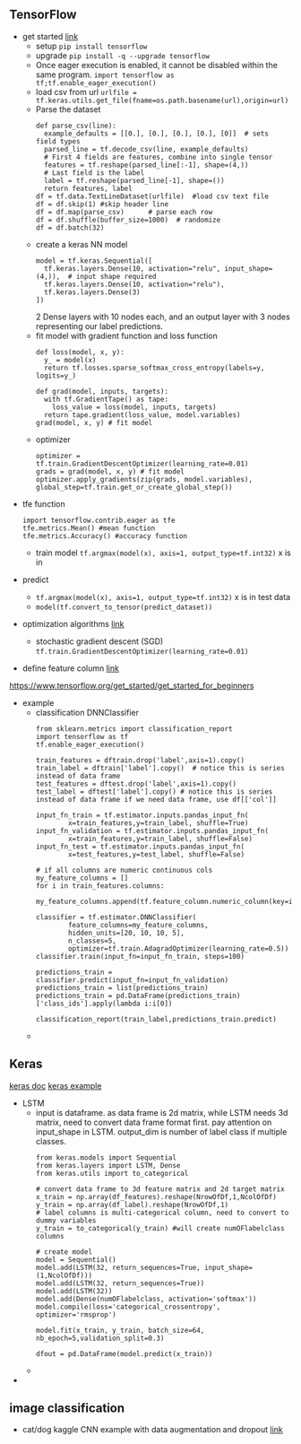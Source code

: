 ## TensorFlow
* get started [link](https://www.tensorflow.org/get_started/eager)
  - setup `pip install tensorflow`
  - upgrade `pip install -q --upgrade tensorflow`
  - Once eager execution is enabled, it cannot be disabled within the same program. `import tensorflow as tf;tf.enable_eager_execution()`
  - load csv from url `urlfile = tf.keras.utils.get_file(fname=os.path.basename(url),origin=url)`
  - Parse the dataset 
    ```
    def parse_csv(line):
      example_defaults = [[0.], [0.], [0.], [0.], [0]]  # sets field types
      parsed_line = tf.decode_csv(line, example_defaults)
      # First 4 fields are features, combine into single tensor
      features = tf.reshape(parsed_line[:-1], shape=(4,))
      # Last field is the label
      label = tf.reshape(parsed_line[-1], shape=())
      return features, label
    df = tf.data.TextLineDataset(urlfile)  #load csv text file
    df = df.skip(1) #skip header line
    df = df.map(parse_csv)      # parse each row
    df = df.shuffle(buffer_size=1000)  # randomize
    df = df.batch(32)
    ```
  - create a keras NN model
    ```
    model = tf.keras.Sequential([
      tf.keras.layers.Dense(10, activation="relu", input_shape=(4,)),  # input shape required
      tf.keras.layers.Dense(10, activation="relu"),
      tf.keras.layers.Dense(3)
    ])
    ```
    2 Dense layers with 10 nodes each, and an output layer with 3 nodes representing our label predictions. 
  - fit model with gradient function and loss function
    ```
    def loss(model, x, y):
      y_ = model(x)
      return tf.losses.sparse_softmax_cross_entropy(labels=y, logits=y_)

    def grad(model, inputs, targets):
      with tf.GradientTape() as tape:
        loss_value = loss(model, inputs, targets)
      return tape.gradient(loss_value, model.variables)
    grad(model, x, y) # fit model
    ```
  - optimizer 
    ```
    optimizer = tf.train.GradientDescentOptimizer(learning_rate=0.01)
    grads = grad(model, x, y) # fit model
    optimizer.apply_gradients(zip(grads, model.variables), global_step=tf.train.get_or_create_global_step())
    ```

- tfe function
  ```
  import tensorflow.contrib.eager as tfe
  tfe.metrics.Mean() #mean function
  tfe.metrics.Accuracy() #accuracy function
  ```
  - train model `tf.argmax(model(x), axis=1, output_type=tf.int32)` x is in 
  

* predict
  - `tf.argmax(model(x), axis=1, output_type=tf.int32)` x is in test data
  - `model(tf.convert_to_tensor(predict_dataset))`

* optimization algorithms [link](https://www.tensorflow.org/api_guides/python/train)
  - stochastic gradient descent (SGD) `tf.train.GradientDescentOptimizer(learning_rate=0.01)`

* define feature column [link](https://www.tensorflow.org/api_docs/python/tf/feature_column/categorical_column_with_vocabulary_list)

https://www.tensorflow.org/get_started/get_started_for_beginners

* example
  - classification DNNClassifier
    ```
    from sklearn.metrics import classification_report
    import tensorflow as tf
    tf.enable_eager_execution()

    train_features = dftrain.drop('label',axis=1).copy()
    train_label = dftrain['label'].copy()  # notice this is series instead of data frame
    test_features = dftest.drop('label',axis=1).copy()
    test_label = dftest['label'].copy() # notice this is series instead of data frame if we need data frame, use df[['col']]

    input_fn_train = tf.estimator.inputs.pandas_input_fn(
            x=train_features,y=train_label, shuffle=True)
    input_fn_validation = tf.estimator.inputs.pandas_input_fn(
            x=train_features,y=train_label, shuffle=False)
    input_fn_test = tf.estimator.inputs.pandas_input_fn(
            x=test_features,y=test_label, shuffle=False)

    # if all columns are numeric continuous cols
    my_feature_columns = []
    for i in train_features.columns:
        my_feature_columns.append(tf.feature_column.numeric_column(key=i))

    classifier = tf.estimator.DNNClassifier(
            feature_columns=my_feature_columns,
            hidden_units=[20, 10, 10, 5],
            n_classes=5,
            optimizer=tf.train.AdagradOptimizer(learning_rate=0.5))
    classifier.train(input_fn=input_fn_train, steps=100)

    predictions_train = classifier.predict(input_fn=input_fn_validation)
    predictions_train = list(predictions_train)
    predictions_train = pd.DataFrame(predictions_train)['class_ids'].apply(lambda i:i[0])

    classification_report(train_label,predictions_train.predict)
    ```
  - 



## Keras
[keras doc](https://keras.io/layers/recurrent/#lstm)
[keras example](https://faroit.github.io/keras-docs/0.3.3/examples/#stacked-lstm-for-sequence-classification)

* LSTM
  - input is dataframe. as data frame is 2d matrix, while LSTM needs 3d matrix, need to convert data frame format first. pay attention on input_shape in LSTM. output_dim is number of label class if multiple classes.
    ```
    from keras.models import Sequential
    from keras.layers import LSTM, Dense
    from keras.utils import to_categorical

    # convert data frame to 3d feature matrix and 2d target matrix
    x_train = np.array(df_features).reshape(NrowOfDf,1,NcolOfDf)
    y_train = np.array(df_label).reshape(NrowOfDf,1)
    # label columns is multi-categorical column, need to convert to dummy variables
    y_train = to_categorical(y_train) #will create numOFlabelclass columns

    # create model
    model = Sequential()
    model.add(LSTM(32, return_sequences=True, input_shape=(1,NcolOfDf)))
    model.add(LSTM(32, return_sequences=True))
    model.add(LSTM(32)) 
    model.add(Dense(numOFlabelclass, activation='softmax'))
    model.compile(loss='categorical_crossentropy', optimizer='rmsprop')

    model.fit(x_train, y_train, batch_size=64, nb_epoch=5,validation_split=0.3)

    dfout = pd.DataFrame(model.predict(x_train))
    ```
  - 
*
##





## image classification
* cat/dog kaggle CNN example with data augmentation and dropout [link](https://colab.research.google.com/github/google/eng-edu/blob/master/ml/pc/exercises/image_classification_part2.ipynb?utm_source=practicum-IC&utm_campaign=colab-external&utm_medium=referral&hl=en&utm_content=imageexercise2-colab#scrollTo=OpFqg-R1g9n6)